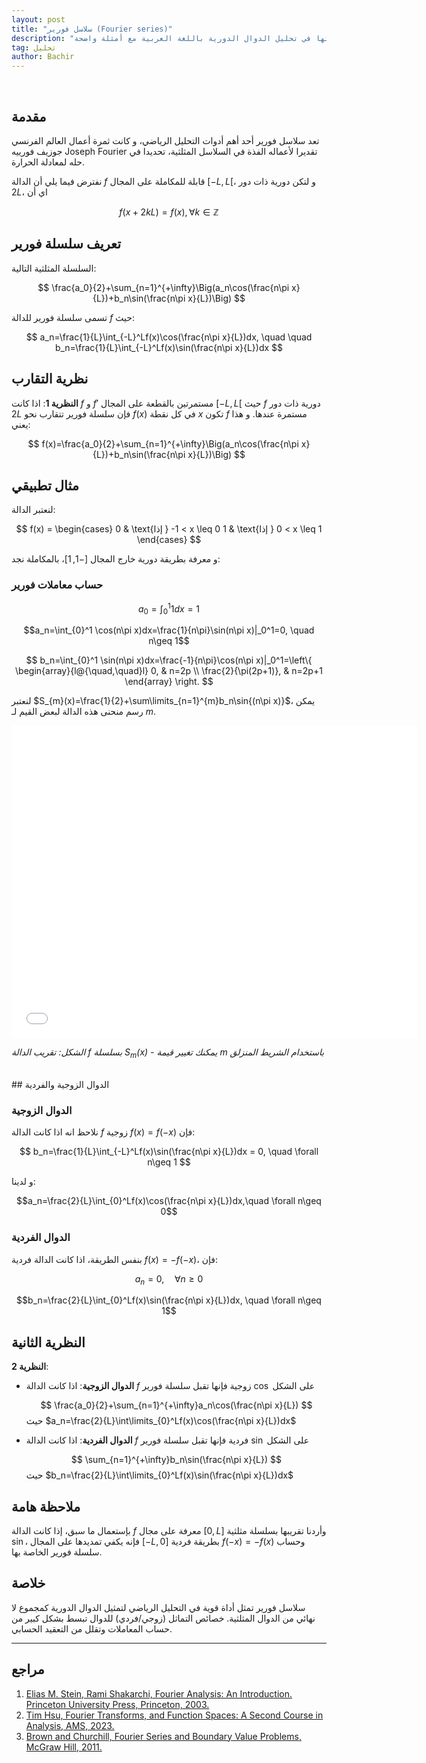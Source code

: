 ```yaml
---
layout: post
title: "سلاسل فورير (Fourier series)"
description: "شرح مبسط لسلاسل فورييه وأهميتها في تحليل الدوال الدورية باللغة العربية مع أمثلة واضحة."
tag: تحليل
author: Bachir
---
```

<br>


##  مقدمة

تعد سلاسل فورير أحد أهم أدوات التحليل الرياضي، و كانت ثمرة أعمال العالم الفرنسي جوزيف فورييه   Joseph Fourier تقديرا لأعماله الفذة في السلاسل المثلثية، تحديدا في حله لمعادلة الحرارة.

 نفترض فيما يلي أن الدالة $f$ قابلة للمكاملة على المجال $[-L,L[$، و لتكن دورية ذات دور $2L$، اي أن
 
 $$f(x+2kL)=f(x), \forall k\in\mathbb{Z}$$


## تعريف سلسلة فورير

السلسلة المثلثية التالية:

$$
\frac{a_0}{2}+\sum_{n=1}^{+\infty}\Big(a_n\cos(\frac{n\pi x}{L})+b_n\sin(\frac{n\pi x}{L})\Big)
$$

تسمى سلسلة فورير للدالة $f$ حيث:

$$
a_n=\frac{1}{L}\int_{-L}^Lf(x)\cos(\frac{n\pi x}{L})dx, \quad \quad b_n=\frac{1}{L}\int_{-L}^Lf(x)\sin(\frac{n\pi x}{L})dx
$$

## نظرية التقارب

**النظرية 1**: اذا كانت $f$ و $f'$ مستمرتين بالقطعة على المجال $[-L,L[$ حيث $f$ دورية ذات دور $2L$ فإن سلسلة فورير تتقارب نحو $f(x)$ في كل نقطة $x$ تكون $f$ مستمرة عندها. و هذا يعني:

$$
f(x)=\frac{a_0}{2}+\sum_{n=1}^{+\infty}\Big(a_n\cos(\frac{n\pi x}{L})+b_n\sin(\frac{n\pi x}{L})\Big)
$$

## مثال تطبيقي

لنعتبر الدالة:

$$
f(x) = \begin{cases}
    0 & \text{إذا } -1 < x \leq 0 
    1 & \text{إذا } 0 < x \leq 1
  \end{cases}
$$


و معرفة بطريقة دورية خارج المجال $[-1,1]$، بالمكاملة نجد:

### حساب معاملات فورير

$$a_0=\int_{0}^1 1dx=1$$

$$a_n=\int_{0}^1 \cos(n\pi x)dx=\frac{1}{n\pi}\sin(n\pi x)|_0^1=0, \quad n\geq 1$$

$$
b_n=\int_{0}^1 \sin(n\pi x)dx=\frac{-1}{n\pi}\cos(n\pi x)|_0^1=\left\{ \begin{array}{l@{\quad,\quad}l}
0, &  n=2p \\  
\frac{2}{\pi(2p+1)}, & n=2p+1 
\end{array} \right.
$$


لنعتبر $S_{m}(x)=\frac{1}{2}+\sum\limits_{n=1}^{m}b_n\sin{(n\pi x)}$، يمكن رسم منحنى هذه الدالة لبعض القيم لـ $m$.


<iframe src="/assets/fourier-plot.html" width="650" height="500" frameborder="0"></iframe>

*الشكل: تقريب الدالة $f$ بسلسلة $S_m(x)$ - يمكنك تغيير قيمة $m$ باستخدام الشريط المنزلق*



<br>
## الدوال الزوجية والفردية

### الدوال الزوجية
نلاحظ انه اذا كانت الدالة $f$ زوجية $f(x)=f(-x)$ فإن:

$$
b_n=\frac{1}{L}\int_{-L}^Lf(x)\sin(\frac{n\pi x}{L})dx = 0, \quad \forall n\geq 1
$$

و لدينا:

$$a_n=\frac{2}{L}\int_{0}^Lf(x)\cos(\frac{n\pi x}{L})dx,\quad \forall n\geq 0$$

### الدوال الفردية
بنفس الطريقة، اذا كانت الدالة فردية $f(x)=-f(-x)$، فإن:

$$a_n=0, \quad \forall n\geq 0$$

$$b_n=\frac{2}{L}\int_{0}^Lf(x)\sin(\frac{n\pi x}{L})dx, \quad \forall n\geq 1$$

## النظرية الثانية

**النظرية 2**: 

- **الدوال الزوجية**: اذا كانت الدالة $f$ زوجية فإنها تقبل سلسلة فورير $\cos$ على الشكل

  $$
  \frac{a_0}{2}+\sum_{n=1}^{+\infty}a_n\cos(\frac{n\pi x}{L})
  $$
  حيث $a_n=\frac{2}{L}\int\limits_{0}^Lf(x)\cos(\frac{n\pi x}{L})dx$

- **الدوال الفردية**: اذا كانت الدالة $f$ فردية فإنها تقبل سلسلة فورير $\sin$ على الشكل

  $$
  \sum_{n=1}^{+\infty}b_n\sin(\frac{n\pi x}{L})
  $$
  حيث $b_n=\frac{2}{L}\int\limits_{0}^Lf(x)\sin(\frac{n\pi x}{L})dx$

## ملاحظة هامة

بإستعمال ما سبق، إذا كانت الدالة $f$ معرفة على مجال $[0,L]$ وأردنا تقريبها بسلسلة مثلثية $\sin$، فإنه يكفي تمديدها على المجال $[-L,0]$ بطريقة فردية $f(-x)=-f(x)$ وحساب سلسلة فورير الخاصة بها.

## خلاصة

سلاسل فورير تمثل أداة قوية في التحليل الرياضي لتمثيل الدوال الدورية كمجموع لا نهائي من الدوال المثلثية. خصائص التماثل (زوجي/فردي) للدوال تبسط بشكل كبير من حساب المعاملات وتقلل من التعقيد الحسابي.

---

## مراجع
1. [Elias M. Stein, Rami Shakarchi, Fourier Analysis: An Introduction. Princeton University Press, Princeton, 2003.](https://drive.google.com/file/d/1uCfu20oLsuZ6XHKagtmDK-0joucF58gO/view?usp=sharing)
2. [Tim Hsu, Fourier Transforms, and Function Spaces: A Second Course in Analysis, AMS, 2023.](https://drive.google.com/file/d/1DSv-Fll8aAYuCXl-z4nJyXJZm-PHd38v/view?usp=sharing)
3. [Brown and Churchill, Fourier Series and Boundary Value Problems, McGraw Hill, 2011.](https://drive.google.com/file/d/1oyL5Uf5bg8tYzkvqRgC__50jWqUT3CRx/view?usp=sharing)
